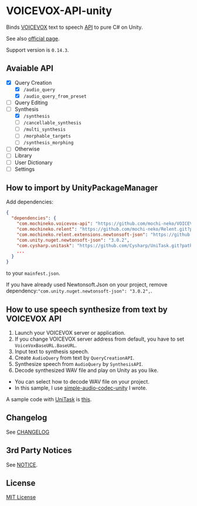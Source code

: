 # VOICEVOX-API-unity

Binds [VOICEVOX](https://github.com/VOICEVOX/voicevox) text to speech [API](https://voicevox.github.io/voicevox_engine/api/) to pure C# on Unity.

See also [official page](https://voicevox.hiroshiba.jp/).

Support version is `0.14.3`.

## Avaiable API

- [x] Query Creation
  - [x] `/audio_query`
  - [x] `/audio_query_from_preset`
- [ ] Query Editing
- [ ] Synthesis
  - [x] `/synthesis`
  - [ ] `/cancellable_synthesis`
  - [ ] `/multi_synthesis`
  - [ ] `/morphable_targets`
  - [ ] `/synthesis_morphing`
- [ ] Otherwise
- [ ] Library
- [ ] User Dictionary
- [ ] Settings

## How to import by UnityPackageManager

Add dependencies:

```json
{
  "dependencies": {
    "com.mochineko.voicevox-api": "https://github.com/mochi-neko/VOICEVOX-API-unity.git?path=/Assets/Mochineko/VOICEVOX_API#0.2.1",
    "com.mochineko.relent": "https://github.com/mochi-neko/Relent.git?path=/Assets/Mochineko/Relent#0.2.0",
    "com.mochineko.relent.extensions.newtonsoft-json": "https://github.com/mochi-neko/Relent.git?path=/Assets/Mochineko/Relent.Extensions/NewtonsofJson#0.2.0",
    "com.unity.nuget.newtonsoft-json": "3.0.2",
    "com.cysharp.unitask": "https://github.com/Cysharp/UniTask.git?path=src/UniTask/Assets/Plugins/UniTask",
    ...
  }
}
```

to your `mainfest.json`.

If you have already used Newtonsoft.Json on your project, remove dependency:`"com.unity.nuget.newtonsoft-json": "3.0.2",`.

## How to use speech synthesize from text by VOICEVOX API

1. Launch your VOICEVOX server or application.
2. If you change VOICEVOX server address from default, you have to set `VoiceVoxBaseURL.BaseURL`.
3. Input text to synthesis speech.
4. Create `AudioQuery` from text by `QueryCreationAPI`.
5. Synthesize speech from `AudioQuery` by `SynthesisAPI`.
6. Decode synthesized WAV file and play on Unity as you like.
  - You can select how to decode WAV file on your project.
  - In this sample, I use [simple-audio-codec-unity](https://github.com/mochi-neko/simple-audio-codec-unity) I wrote.

A sample code with [UniTask](https://github.com/Cysharp/UniTask) is
 [this](https://github.com/mochi-neko/VOICEVOX-API-unity/tree/main/Assets/Mochineko/VOICEVOX_API.Samples/SpeechSynthesisSample.cs).

## Changelog

See [CHANGELOG](https://github.com/mochi-neko/VOICEVOX-API-unity/blob/main/CHANGELOG.md)

## 3rd Party Notices

See [NOTICE](https://github.com/mochi-neko/VOICEVOX-API-unity/blob/main/NOTICE.md).

## License

[MIT License](https://github.com/mochi-neko/VOICEVOX-API-unity/blob/main/LICENSE)
